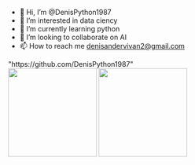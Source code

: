 - 👋 Hi, I’m @DenisPython1987
- 👀 I’m interested in data ciency
- 🌱 I’m currently learning python
- 💞️ I’m looking to collaborate on AI
- 📫 How to reach me denisandervivan2@gmail.com

<div>
  <href>"https://github.com/DenisPython1987"</href>
  <br>
  <img height="180em" src="https://github-readme-stats.vercel.app/api?username=DenisPython1987&showicons=True"/>
  <img height="180em" src="https://github.com/DenisPython1987/github-readme-stats"/>
</div>
